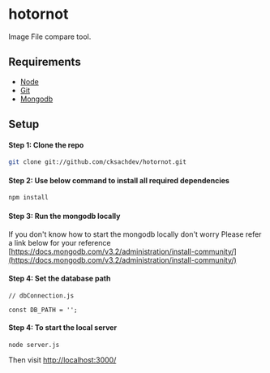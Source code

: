 # hotornot

Image File compare tool.

## Requirements

* [Node](https://nodejs.org/en/download/)
* [Git](https://git-scm.com/downloads)
* [Mongodb](https://www.mongodb.com/download-center/community)


## Setup 

#### Step 1: Clone the repo

```bash
git clone git://github.com/cksachdev/hotornot.git
```

#### Step 2: Use below command to install all required dependencies

```bash
npm install
```

#### Step 3: Run the mongodb locally
If you don't know how to start the mongodb locally don't worry Please refer a link below for your reference
[https://docs.mongodb.com/v3.2/administration/install-community/](https://docs.mongodb.com/v3.2/administration/install-community/) 

#### Step 4: Set the database path 
```
// dbConnection.js 

const DB_PATH = '';

```

#### Step 4: To start the local server
```
node server.js
```
Then visit [http://localhost:3000/](http://localhost:3000/)
